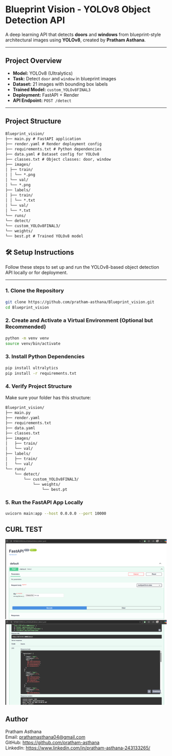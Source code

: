# Blueprint Vision - YOLOv8 Object Detection API

A deep learning API that detects **doors** and **windows** from blueprint-style architectural images using **YOLOv8**, created by **Pratham Asthana**.

---

## Project Overview

- **Model:** YOLOv8 (Ultralytics)
- **Task:** Detect `door` and `window` in blueprint images
- **Dataset:** 21 images with bounding box labels
- **Trained Model:** `custom_YOLOv8FINAL3`
- **Deployment:** FastAPI + Render
- **API Endpoint:** `POST /detect`

---

## Project Structure
```
Blueprint_vision/
├── main.py # FastAPI application
├── render.yaml # Render deployment config
├── requirements.txt # Python dependencies
├── data.yaml # Dataset config for YOLOv8
├── classes.txt # Object classes: door, window
├── images/
│ ├── train/
│ │ └── *.png 
│ └── val/
│ └── *.png 
├── labels/
│ ├── train/
│ │ └── *.txt
│ └── val/
│ └── *.txt
└── runs/
└── detect/
└── custom_YOLOv8FINAL3/
└── weights/
└── best.pt # Trained YOLOv8 model
```
## 🛠️ Setup Instructions

Follow these steps to set up and run the YOLOv8-based object detection API locally or for deployment.

---

### 1. Clone the Repository

```bash
git clone https://github.com/pratham-asthana/Blueprint_vision.git
cd Blueprint_vision
```
### 2. Create and Activate a Virtual Environment (Optional but Recommended)

```bash
python -m venv venv
source venv/bin/activate 
```

### 3. Install Python Dependencies

```bash
pip install ultralytics
pip install -r requirements.txt
```

### 4. Verify Project Structure

Make sure your folder has this structure:
```
Blueprint_vision/
├── main.py
├── render.yaml
├── requirements.txt
├── data.yaml
├── classes.txt
├── images/
│   ├── train/       
│   └── val/         
├── labels/
│   ├── train/       
│   └── val/         
└── runs/
    └── detect/
        └── custom_YOLOv8FINAL3/
            └── weights/
                └── best.pt
```
###  5. Run the FastAPI App Locally

```bash
uvicorn main:app --host 0.0.0.0 --port 10000
```

## CURL TEST
![CURL Fast API](CURL.png)
![JSON OUTPUT](CURL_Output.png)

## Author
Pratham Asthana  
Email: prathamasthana04@gmail.com  
GitHub: https://github.com/pratham-asthana  
LinkedIn: https://www.linkedin.com/in/pratham-asthana-243133265/


